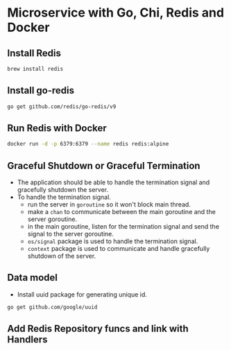 # Microservice with Go, Chi, Redis and Docker

## Install Redis

```sh
brew install redis
```

## Install go-redis

```sh
go get github.com/redis/go-redis/v9
```

## Run Redis with Docker

```sh
docker run -d -p 6379:6379 --name redis redis:alpine
```

## Graceful Shutdown or Graceful Termination

- The application should be able to handle the termination signal and gracefully shutdown the server.
- To handle the termination signal.
  - run the server in `goroutine` so it won't block main thread.
  - make a `chan` to communicate between the main goroutine and the server goroutine.
  - in the main goroutine, listen for the termination signal and send the signal to the server goroutine.
  - `os/signal` package is used to handle the termination signal.
  - `context` package is used to communicate and handle gracefully shutdown of the server.

## Data model

- Install uuid package for generating unique id.

```sh
go get github.com/google/uuid
```

## Add Redis Repository funcs and link with Handlers